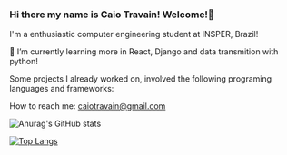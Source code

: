 ### Hi there my name is Caio Travain! Welcome!👋

I'm a enthusiastic computer engineering student at INSPER, Brazil! 

🌱 I’m currently learning more in React, Django and data transmition with python!

Some projects I already worked on, involved the following programing languages and frameworks:


How to reach me:
caiotravain@gmail.com


![Anurag's GitHub stats](https://github-readme-stats.vercel.app/api?username=caiotravain&show_icons=true&theme=radical)

[![Top Langs](https://github-readme-stats.vercel.app/api/top-langs/?username=caiotravain&langs_count=10&hide=jupyter%20notebook,vhdl,shell,stata,verilog,mathematica,tcl&layout=compact)](https://github.com/caiotravain/github-readme-stats)


<!--
**caiotravain/caiotravain** is a ✨ _special_ ✨ repository because its `README.md` (this file) appears on your GitHub profile.

Here are some ideas to get you started:

- 🔭 I’m currently working on ...
- 🌱 I’m currently learning ...
- 👯 I’m looking to collaborate on ...
- 🤔 I’m looking for help with ...
- 💬 Ask me about ...
- 📫 How to reach me: ...
- 😄 Pronouns: ...
- ⚡ Fun fact: ...
-->
